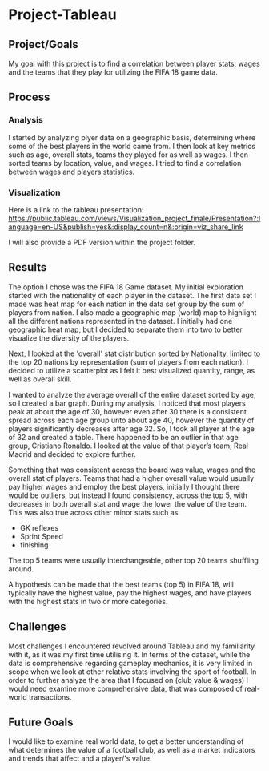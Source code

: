# Project-Tableau

## Project/Goals
My goal with this project is to find a correlation between player stats, wages and the teams that they play for utilizing the FIFA 18 game data.

## Process
### Analysis
I started by analyzing plyer data on a geographic basis, determining where some of the best players in the world came from. I then look at key metrics such as age, overall stats, teams they played for as well as wages. I then sorted teams by location, value, and wages. I tried to find a correlation between wages and players statistics.  

### Visualization
Here is a link to the tableau presentation: https://public.tableau.com/views/Visualization_project_finale/Presentation?:language=en-US&publish=yes&:display_count=n&:origin=viz_share_link

I will also provide a PDF version within the project folder.
## Results
The option I chose was the FIFA 18 Game dataset. My initial exploration started with the nationality of each player in the dataset. The first data set I made was heat map for each nation in the data set group by the sum of players from nation. I also made a geographic map (world) map to highlight all the different nations represented in the dataset. I initially had one geographic heat map, but I decided to separate them into two to better visualize the diversity of the players. 

Next, I looked at the 'overall' stat distribution sorted by Nationality, limited to the top 20 nations by representation (sum of players from each nation). I decided to utilize a scatterplot as I felt it best visualized quantity, range, as well as overall skill.

I wanted to analyze the average overall of the entire dataset sorted by age, so I created a bar graph. During my analysis, I noticed that most players peak at about the age of 30, however even after 30 there is a consistent spread across each age group unto about age 40, however the quantity of players significantly decreases after age 32. So, I took all player at the age of 32 and created a table. There happened to be an outlier in that age group, Cristiano Ronaldo. I looked at the value of that player’s team; Real Madrid and decided to explore further.

Something that was consistent across the board was value, wages and the overall stat of players. Teams that had a higher overall value would usually pay higher wages and employ the best players, initially I thought there would be outliers, but instead I found consistency, across the top 5, with decreases in both overall stat and wage the lower the value of the team. This was also true across other minor stats such as:
- GK reflexes
- Sprint Speed
- finishing

The top 5 teams were usually interchangeable, other top 20 teams shuffling around. 

A hypothesis can be made that the best teams (top 5) in FIFA 18, will typically have the highest value, pay the highest wages, and have players with the highest stats in two or more categories. 

## Challenges 
Most challenges I encountered revolved around Tableau and my familiarity with it, as it was my first time utilising it. In terms of the dataset, while the data is comprehensive regarding gameplay mechanics, it is very limited in scope when we look at other relative stats involving the sport of football. In order to further analyze the area that I focused on (club value & wages) I would need examine more comprehensive data, that was composed of real-world transactions. 

## Future Goals
I would like to examine real world data, to get a better understanding of what determines the value of a football club, as well as a market indicators and trends that affect and a player/'s value.
